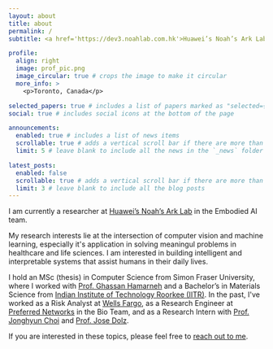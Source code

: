 ```yaml
---
layout: about
title: about
permalink: /
subtitle: <a href='https://dev3.noahlab.com.hk'>Huawei’s Noah’s Ark Lab</a> CV/ML Researcher

profile:
  align: right
  image: prof_pic.png
  image_circular: true # crops the image to make it circular
  more_info: >
    <p>Toronto, Canada</p>

selected_papers: true # includes a list of papers marked as "selected={true}"
social: true # includes social icons at the bottom of the page

announcements:
  enabled: true # includes a list of news items
  scrollable: true # adds a vertical scroll bar if there are more than 3 news items
  limit: 5 # leave blank to include all the news in the `_news` folder

latest_posts:
  enabled: false
  scrollable: true # adds a vertical scroll bar if there are more than 3 new posts items
  limit: 3 # leave blank to include all the blog posts
---
```



I am currently a researcher at [Huawei’s Noah’s Ark Lab](https://dev3.noahlab.com.hk) in the Embodied AI team.

My research interests lie at the intersection of computer vision and machine learning, especially it's application in solving meaningul problems in healthcare and life sciences. I am interested in building intelligent and interpretable systems that assist humans in their daily lives.

I hold an MSc (thesis) in Computer Science from Simon Fraser University, where I worked with [Prof. Ghassan Hamarneh](https://www.medicalimageanalysis.com/about/ghassans-bio) and a Bachelor’s in Materials Science from [Indian Institute of Technology Roorkee (IITR)](https://www.iitr.ac.in/). In the past, I've worked as a Risk Analyst at [Wells Fargo](https://wellsfargo.com/), as a Research Engineer at [Preferred Networks](https://preferred.jp/en/) in the Bio Team, and as a Research Intern with [Prof. Jonghyun Choi](https://ppolon.github.io) and [Prof. Jose Dolz](https://josedolz.github.io).

If you are interested in these topics, please feel free to [reach out to me](mailto:ashishsinha108@gmail.com).